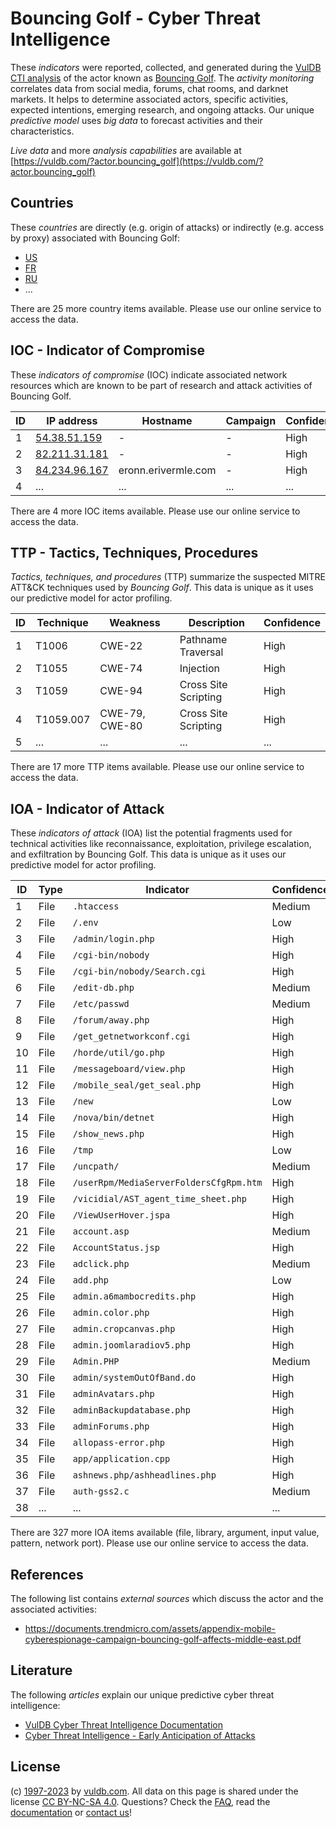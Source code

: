 # Bouncing Golf - Cyber Threat Intelligence

These _indicators_ were reported, collected, and generated during the [VulDB CTI analysis](https://vuldb.com/?kb.cti) of the actor known as [Bouncing Golf](https://vuldb.com/?actor.bouncing_golf). The _activity monitoring_ correlates data from social media, forums, chat rooms, and darknet markets. It helps to determine associated actors, specific activities, expected intentions, emerging research, and ongoing attacks. Our unique _predictive model_ uses _big data_ to forecast activities and their characteristics.

_Live data_ and more _analysis capabilities_ are available at [https://vuldb.com/?actor.bouncing_golf](https://vuldb.com/?actor.bouncing_golf)

## Countries

These _countries_ are directly (e.g. origin of attacks) or indirectly (e.g. access by proxy) associated with Bouncing Golf:

* [US](https://vuldb.com/?country.us)
* [FR](https://vuldb.com/?country.fr)
* [RU](https://vuldb.com/?country.ru)
* ...

There are 25 more country items available. Please use our online service to access the data.

## IOC - Indicator of Compromise

These _indicators of compromise_ (IOC) indicate associated network resources which are known to be part of research and attack activities of Bouncing Golf.

ID | IP address | Hostname | Campaign | Confidence
-- | ---------- | -------- | -------- | ----------
1 | [54.38.51.159](https://vuldb.com/?ip.54.38.51.159) | - | - | High
2 | [82.211.31.181](https://vuldb.com/?ip.82.211.31.181) | - | - | High
3 | [84.234.96.167](https://vuldb.com/?ip.84.234.96.167) | eronn.erivermle.com | - | High
4 | ... | ... | ... | ...

There are 4 more IOC items available. Please use our online service to access the data.

## TTP - Tactics, Techniques, Procedures

_Tactics, techniques, and procedures_ (TTP) summarize the suspected MITRE ATT&CK techniques used by _Bouncing Golf_. This data is unique as it uses our predictive model for actor profiling.

ID | Technique | Weakness | Description | Confidence
-- | --------- | -------- | ----------- | ----------
1 | T1006 | CWE-22 | Pathname Traversal | High
2 | T1055 | CWE-74 | Injection | High
3 | T1059 | CWE-94 | Cross Site Scripting | High
4 | T1059.007 | CWE-79, CWE-80 | Cross Site Scripting | High
5 | ... | ... | ... | ...

There are 17 more TTP items available. Please use our online service to access the data.

## IOA - Indicator of Attack

These _indicators of attack_ (IOA) list the potential fragments used for technical activities like reconnaissance, exploitation, privilege escalation, and exfiltration by Bouncing Golf. This data is unique as it uses our predictive model for actor profiling.

ID | Type | Indicator | Confidence
-- | ---- | --------- | ----------
1 | File | `.htaccess` | Medium
2 | File | `/.env` | Low
3 | File | `/admin/login.php` | High
4 | File | `/cgi-bin/nobody` | High
5 | File | `/cgi-bin/nobody/Search.cgi` | High
6 | File | `/edit-db.php` | Medium
7 | File | `/etc/passwd` | Medium
8 | File | `/forum/away.php` | High
9 | File | `/get_getnetworkconf.cgi` | High
10 | File | `/horde/util/go.php` | High
11 | File | `/messageboard/view.php` | High
12 | File | `/mobile_seal/get_seal.php` | High
13 | File | `/new` | Low
14 | File | `/nova/bin/detnet` | High
15 | File | `/show_news.php` | High
16 | File | `/tmp` | Low
17 | File | `/uncpath/` | Medium
18 | File | `/userRpm/MediaServerFoldersCfgRpm.htm` | High
19 | File | `/vicidial/AST_agent_time_sheet.php` | High
20 | File | `/ViewUserHover.jspa` | High
21 | File | `account.asp` | Medium
22 | File | `AccountStatus.jsp` | High
23 | File | `adclick.php` | Medium
24 | File | `add.php` | Low
25 | File | `admin.a6mambocredits.php` | High
26 | File | `admin.color.php` | High
27 | File | `admin.cropcanvas.php` | High
28 | File | `admin.joomlaradiov5.php` | High
29 | File | `Admin.PHP` | Medium
30 | File | `admin/systemOutOfBand.do` | High
31 | File | `adminAvatars.php` | High
32 | File | `adminBackupdatabase.php` | High
33 | File | `adminForums.php` | High
34 | File | `allopass-error.php` | High
35 | File | `app/application.cpp` | High
36 | File | `ashnews.php/ashheadlines.php` | High
37 | File | `auth-gss2.c` | Medium
38 | ... | ... | ...

There are 327 more IOA items available (file, library, argument, input value, pattern, network port). Please use our online service to access the data.

## References

The following list contains _external sources_ which discuss the actor and the associated activities:

* https://documents.trendmicro.com/assets/appendix-mobile-cyberespionage-campaign-bouncing-golf-affects-middle-east.pdf

## Literature

The following _articles_ explain our unique predictive cyber threat intelligence:

* [VulDB Cyber Threat Intelligence Documentation](https://vuldb.com/?kb.cti)
* [Cyber Threat Intelligence - Early Anticipation of Attacks](https://www.scip.ch/en/?labs.20201022)

## License

(c) [1997-2023](https://vuldb.com/?kb.changelog) by [vuldb.com](https://vuldb.com/?kb.about). All data on this page is shared under the license [CC BY-NC-SA 4.0](https://creativecommons.org/licenses/by-nc-sa/4.0/). Questions? Check the [FAQ](https://vuldb.com/?kb.faq), read the [documentation](https://vuldb.com/?kb) or [contact us](https://vuldb.com/?contact)!
